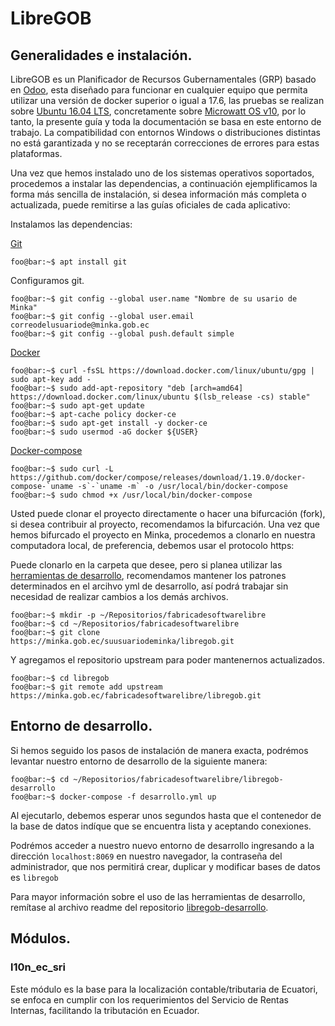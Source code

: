# LibreGOB

## Generalidades e instalación.
LibreGOB es un Planificador de Recursos Gubernamentales (GRP) basado en <a href="https://www.odoo.com">Odoo</a>, esta diseñado para funcionar en cualquier equipo que permita utilizar una versión de docker superior o igual a 17.6, las pruebas se realizan sobre [Ubuntu 16.04 LTS](https://www.ubuntu.com/download/desktop/contribute?version=16.04.4&architecture=amd64), concretamente sobre [Microwatt OS v10](http://planetwatt.com/new/index.php/downloads/), por lo tanto, la presente guía y toda la documentación se basa en este entorno de trabajo. La compatibilidad con entornos Windows o distribuciones distintas no está garantizada y no se receptarán correcciones de errores para estas plataformas.

Una vez que hemos instalado uno de los sistemas operativos soportados, procedemos a instalar las dependencias, a continuación ejemplificamos la forma más sencilla de instalación, si desea información más completa o actualizada, puede remitirse a las guías oficiales de cada aplicativo:

Instalamos las dependencias:

[Git](https://git-scm.com/)

```console
foo@bar:~$ apt install git
```

Configuramos git.

```console
foo@bar:~$ git config --global user.name "Nombre de su usario de Minka"
foo@bar:~$ git config --global user.email correodelusuariode@minka.gob.ec
foo@bar:~$ git config --global push.default simple
```

[Docker](https://www.docker.com/)

```console
foo@bar:~$ curl -fsSL https://download.docker.com/linux/ubuntu/gpg | sudo apt-key add -
foo@bar:~$ sudo add-apt-repository "deb [arch=amd64] https://download.docker.com/linux/ubuntu $(lsb_release -cs) stable"
foo@bar:~$ sudo apt-get update
foo@bar:~$ apt-cache policy docker-ce
foo@bar:~$ sudo apt-get install -y docker-ce
foo@bar:~$ sudo usermod -aG docker ${USER}
```
[Docker-compose](https://docs.docker.com/compose/overview/)

```console
foo@bar:~$ sudo curl -L https://github.com/docker/compose/releases/download/1.19.0/docker-compose-`uname -s`-`uname -m` -o /usr/local/bin/docker-compose
foo@bar:~$ sudo chmod +x /usr/local/bin/docker-compose
```
Usted puede clonar el proyecto directamente o hacer una bifurcación (fork), si desea contribuir al proyecto, recomendamos la bifurcación. Una vez que hemos bifurcado el proyecto en Minka, procedemos a clonarlo en nuestra computadora local, de preferencia, debemos usar el protocolo https:

Puede clonarlo en la carpeta que desee, pero si planea utilizar las [herramientas de desarrollo](https://minka.gob.ec/fabricadesoftwarelibre/libregob-desarrollo/), recomendamos mantener los patrones determinados en el arcihvo yml de desarrollo, así podrá trabajar sin necesidad de realizar cambios a los demás archivos.

```console
foo@bar:~$ mkdir -p ~/Repositorios/fabricadesoftwarelibre
foo@bar:~$ cd ~/Repositorios/fabricadesoftwarelibre
foo@bar:~$ git clone https://minka.gob.ec/suusuariodeminka/libregob.git
```

Y agregamos el repositorio upstream para poder mantenernos actualizados.

```console
foo@bar:~$ cd libregob
foo@bar:~$ git remote add upstream https://minka.gob.ec/fabricadesoftwarelibre/libregob.git
```

## Entorno de desarrollo.

Si hemos seguido los pasos de instalación de manera exacta, podrémos levantar nuestro entorno de desarrollo de la siguiente manera:

```console
foo@bar:~$ cd ~/Repositorios/fabricadesoftwarelibre/libregob-desarrollo
foo@bar:~$ docker-compose -f desarrollo.yml up
```

Al ejecutarlo, debemos esperar unos segundos hasta que el contenedor de la base de datos indíque que se encuentra lista y aceptando conexiones.

Podrémos acceder a nuestro nuevo entorno de desarrollo ingresando a la dirección `localhost:8069` en nuestro navegador, la contraseña del administrador, que nos permitirá crear, duplicar y modificar bases de datos es `libregob`

Para mayor información sobre el uso de las herramientas de desarrollo, remítase al archivo readme del repositorio [libregob-desarrollo](https://minka.gob.ec/fabricadesoftwarelibre/libregob-desarrollo/).

## Módulos.
### l10n_ec_sri

Este módulo es la base para la localización contable/tributaria de Ecuatori, se enfoca en cumplir con los requerimientos del Servicio de Rentas Internas, facilitando la tributación en Ecuador.